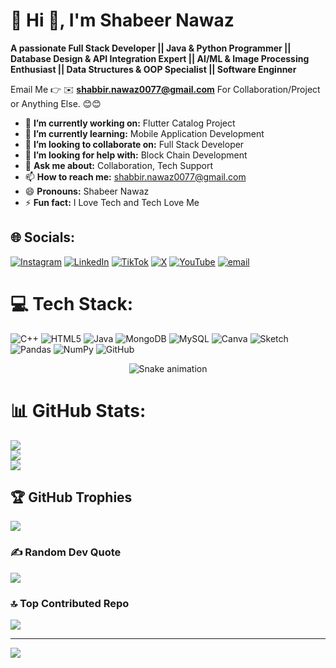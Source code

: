 # 💫 Hi 👋, I'm Shabeer Nawaz
**A passionate  Full Stack Developer || Java & Python Programmer || Database Design & API  Integration Expert ||
 AI/ML & Image Processing Enthusiast || Data Structures &  OOP Specialist || Software Enginner**

Email Me 👉 ✉️ **shabbir.nawaz0077@gmail.com** For Collaboration/Project or Anything Else. 😊😊

- 🔭 **I’m currently working on:** Flutter Catalog Project 
- 🌱 **I’m currently learning:** Mobile Application Development
- 👯 **I’m looking to collaborate on:** Full Stack Developer
- 🤔 **I’m looking for help with:** Block Chain Development
- 💬 **Ask me about:** Collaboration, Tech Support
- 📫 **How to reach me:** shabbir.nawaz0077@gmail.com
- 😄 **Pronouns:** Shabeer Nawaz
- ⚡ **Fun fact:** I Love Tech and Tech Love Me


## 🌐 Socials:

[![Instagram](https://img.shields.io/badge/Instagram-%23E4405F.svg?logo=Instagram&logoColor=white)](https://instagram.com/sha_beer0077) [![LinkedIn](https://img.shields.io/badge/LinkedIn-%230077B5.svg?logo=linkedin&logoColor=white)](https://linkedin.com/in/shabeer-ahmed-931065312) [![TikTok](https://img.shields.io/badge/TikTok-%23000000.svg?logo=TikTok&logoColor=white)](https://tiktok.com/@sallahudin_shah) [![X](https://img.shields.io/badge/X-black.svg?logo=X&logoColor=white)](https://x.com/@021_21_0077) [![YouTube](https://img.shields.io/badge/YouTube-%23FF0000.svg?logo=YouTube&logoColor=white)](https://youtube.com/@shanii0077) [![email](https://img.shields.io/badge/Email-D14836?logo=gmail&logoColor=white)](mailto:shabeer.mallah365@gmail.com) 

# 💻 Tech Stack:
![C++](https://img.shields.io/badge/c++-%2300599C.svg?style=for-the-badge&logo=c%2B%2B&logoColor=white) ![HTML5](https://img.shields.io/badge/html5-%23E34F26.svg?style=for-the-badge&logo=html5&logoColor=white) ![Java](https://img.shields.io/badge/java-%23ED8B00.svg?style=for-the-badge&logo=openjdk&logoColor=white) ![MongoDB](https://img.shields.io/badge/MongoDB-%234ea94b.svg?style=for-the-badge&logo=mongodb&logoColor=white) ![MySQL](https://img.shields.io/badge/mysql-4479A1.svg?style=for-the-badge&logo=mysql&logoColor=white) ![Canva](https://img.shields.io/badge/Canva-%2300C4CC.svg?style=for-the-badge&logo=Canva&logoColor=white) ![Sketch](https://img.shields.io/badge/Sketch-FFB387?style=for-the-badge&logo=sketch&logoColor=black) ![Pandas](https://img.shields.io/badge/pandas-%23150458.svg?style=for-the-badge&logo=pandas&logoColor=white) ![NumPy](https://img.shields.io/badge/numpy-%23013243.svg?style=for-the-badge&logo=numpy&logoColor=white) ![GitHub](https://img.shields.io/badge/github-%23121011.svg?style=for-the-badge&logo=github&logoColor=white)


<!-- Snake Game Repo View -->

<div align="center">
  <img src="https://profile-readme-generator.com/assets/snake.svg" alt="Snake animation" />
</div>


# 📊 GitHub Stats:
![](https://github-readme-stats.vercel.app/api?username=ShabeerNawaz&theme=dark&hide_border=false&include_all_commits=true&count_private=true)<br/>
![](https://nirzak-streak-stats.vercel.app/?user=ShabeerNawaz&theme=dark&hide_border=false)<br/>
![](https://github-readme-stats.vercel.app/api/top-langs/?username=ShabeerNawaz&theme=dark&hide_border=false&include_all_commits=true&count_private=true&layout=compact)

## 🏆 GitHub Trophies
![](https://github-profile-trophy.vercel.app/?username=ShabeerNawaz&theme=radical&no-frame=false&no-bg=true&margin-w=4)

### ✍️ Random Dev Quote
![](https://quotes-github-readme.vercel.app/api?type=horizontal&theme=radical)

### 🔝 Top Contributed Repo
![](https://github-contributor-stats.vercel.app/api?username=ShabeerNawaz&limit=5&theme=dark&combine_all_yearly_contributions=true)

---
[![](https://visitcount.itsvg.in/api?id=ShabeerNawaz&icon=0&color=0)](https://visitcount.itsvg.in)

<!-- Proudly created with GPRM ( https://gprm.itsvg.in ) -->
